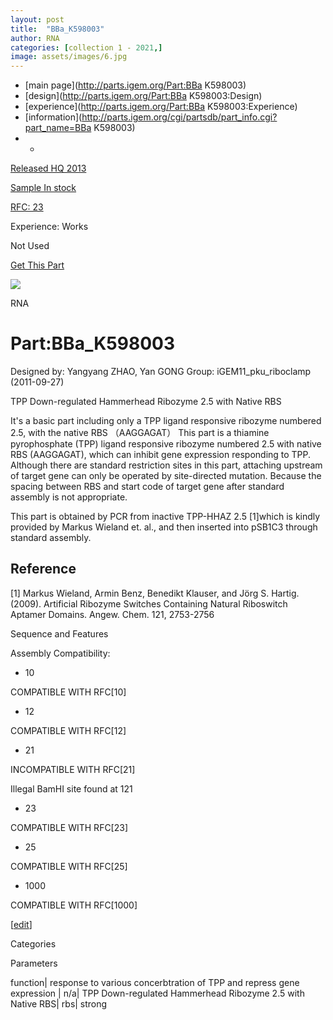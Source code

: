 ```yaml
---
layout: post
title:  "BBa_K598003"
author: RNA
categories: [collection 1 - 2021,] 
image: assets/images/6.jpg
---
```



  * [main page](http://parts.igem.org/Part:BBa K598003)
  * [design](http://parts.igem.org/Part:BBa K598003:Design)
  * [experience](http://parts.igem.org/Part:BBa K598003:Experience)
  * [information](http://parts.igem.org/cgi/partsdb/part_info.cgi?part_name=BBa K598003)
  *   * 

[Released HQ 2013](http://parts.igem.org/Help:Part_Status_Box)

[Sample In stock](http://parts.igem.org/Help:Part_Status_Box)

[RFC: 23 ](http://parts.igem.org/Help:Part_Status_Box)

Experience: Works

Not Used

[ Get This Part](http://parts.igem.org/partsdb/get_part.cgi?part=BBa_K598003)

![](http://parts.igem.org/images/partbypart/icon_rna.png)

RNA

# Part:BBa_K598003

Designed by: Yangyang ZHAO, Yan GONG   Group: iGEM11_pku_riboclamp
(2011-09-27)

TPP Down-regulated Hammerhead Ribozyme 2.5 with Native RBS

It's a basic part including only a TPP ligand responsive ribozyme numbered
2.5, with the native RBS （AAGGAGAT） This part is a thiamine pyrophosphate
(TPP) ligand responsive ribozyme numbered 2.5 with native RBS (AAGGAGAT),
which can inhibit gene expression responding to TPP. Although there are
standard restriction sites in this part, attaching upstream of target gene can
only be operated by site-directed mutation. Because the spacing between RBS
and start code of target gene after standard assembly is not appropriate.

This part is obtained by PCR from inactive TPP-HHAZ 2.5 [1]which is kindly
provided by Markus Wieland et. al., and then inserted into pSB1C3 through
standard assembly.

  

## Reference

[1] Markus Wieland, Armin Benz, Benedikt Klauser, and Jörg S. Hartig. (2009).
Artificial Ribozyme Switches Containing Natural Riboswitch Aptamer Domains.
Angew. Chem. 121, 2753-2756

  
Sequence and Features

  

Assembly Compatibility:

  * 10

COMPATIBLE WITH RFC[10]

  * 12

COMPATIBLE WITH RFC[12]

  * 21

INCOMPATIBLE WITH RFC[21]

Illegal BamHI site found at 121  

  * 23

COMPATIBLE WITH RFC[23]

  * 25

COMPATIBLE WITH RFC[25]

  * 1000

COMPATIBLE WITH RFC[1000]

  

[[edit](http://parts.igem.org/partsdb/part_info.cgi?part_name=BBa_K598003)]

Categories

Parameters

function| response to various concerbtration of TPP and repress gene
expression | n/a| TPP Down-regulated Hammerhead Ribozyme 2.5 with Native RBS|
rbs| strong

